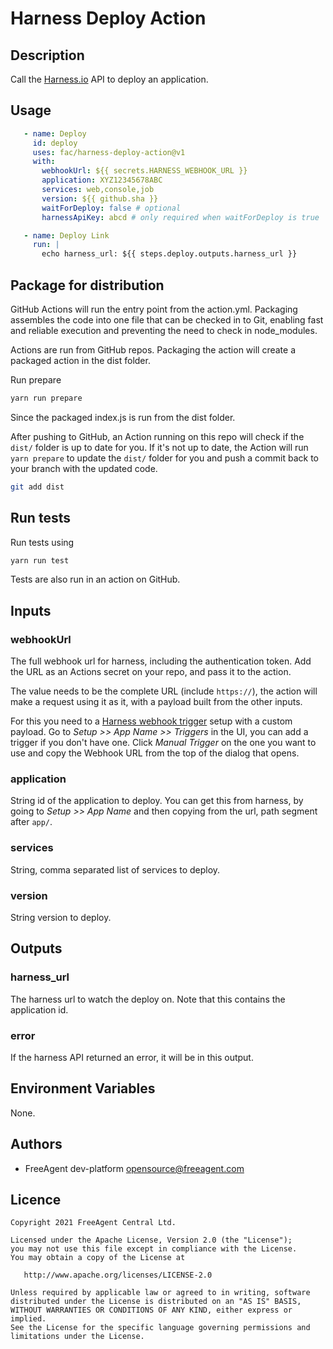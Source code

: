 # Harness Deploy Action

## Description

Call the [Harness.io](https://harness.io/) API to deploy an application.

## Usage

```yaml
   - name: Deploy
     id: deploy
     uses: fac/harness-deploy-action@v1
     with:
       webhookUrl: ${{ secrets.HARNESS_WEBHOOK_URL }}
       application: XYZ12345678ABC
       services: web,console,job
       version: ${{ github.sha }}
       waitForDeploy: false # optional
       harnessApiKey: abcd # only required when waitForDeploy is true

   - name: Deploy Link
     run: |
       echo harness_url: ${{ steps.deploy.outputs.harness_url }}
```

## Package for distribution

GitHub Actions will run the entry point from the action.yml. Packaging assembles the code into one file that can be checked in to Git, enabling fast and reliable execution and preventing the need to check in node_modules.

Actions are run from GitHub repos.  Packaging the action will create a packaged action in the dist folder.

Run prepare

```bash
yarn run prepare
```

Since the packaged index.js is run from the dist folder.

After pushing to GitHub, an Action running on this repo will check if the `dist/` folder is up to date for you. If it's not up to date, the Action
will run `yarn prepare` to update the `dist/` folder for you and push a commit back to your branch with the updated code.

```bash
git add dist
```

## Run tests

Run tests using

```bash
yarn run test
````

Tests are also run in an action on GitHub.

## Inputs

### webhookUrl

The full webhook url for harness, including the authentication token. Add the
URL as an Actions secret on your repo, and pass it to the action.

The value needs to be the complete URL (include `https://`), the action will
make a request using it as it, with a payload built from the other inputs.

For this you need to a [Harness webhook trigger](https://docs.harness.io/article/ys3cvwm5gc-trigger-a-deployment-on-git-event)
setup with a custom payload. Go to *Setup >> App Name >> Triggers* in the UI,
you can add a trigger if you don't have one. Click *Manual Trigger* on the one
you want to use and copy the Webhook URL from the top of the dialog that opens.

### application

String id of the application to deploy. You can get this from harness, by going
to *Setup >> App Name* and then copying from the url, path segment after `app/`.

### services

String, comma separated list of services to deploy.

### version

String version to deploy.

## Outputs

### harness_url

The harness url to watch the deploy on. Note that this contains the application
id.

### error

If the harness API returned an error, it will be in this output.
## Environment Variables

None.
## Authors

* FreeAgent dev-platform opensource@freeagent.com
## Licence

```
Copyright 2021 FreeAgent Central Ltd.

Licensed under the Apache License, Version 2.0 (the "License");
you may not use this file except in compliance with the License.
You may obtain a copy of the License at

   http://www.apache.org/licenses/LICENSE-2.0

Unless required by applicable law or agreed to in writing, software
distributed under the License is distributed on an "AS IS" BASIS,
WITHOUT WARRANTIES OR CONDITIONS OF ANY KIND, either express or implied.
See the License for the specific language governing permissions and
limitations under the License.
```
